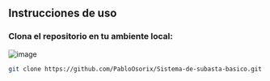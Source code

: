 ## Instrucciones de uso

### Clona el repositorio en tu ambiente local:
![image](https://github.com/user-attachments/assets/a7b16c27-75b2-49d5-a73d-c5cb021e137c)
``` bash
git clone https://github.com/PabloOsorix/Sistema-de-subasta-basico.git
```
